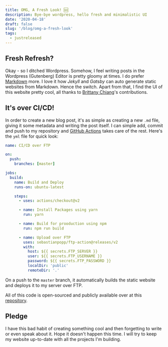 ```yaml
---
title: OMG, A Fresh Look! 🆕
description: Bye-bye wordpress, hello fresh and minimalistic UI
date: '2020-04-18'
draft: false
slug: '/blog/omg-a-fresh-look'
tags:
  - justreleased
---
```


## Fresh Refresh?

Okay - so I ditched Wordpress. Somehow, I feel writing posts in the Wordpress (Gutenberg) Editor is pretty gloomy at times. I do prefer [Markdown](https://github.com/adam-p/markdown-here/wiki/Markdown-Cheatsheet) more. I love it how _Jekyll_ and _Gatsby_ can auto generate static websites from Markdown. Hence the switch. Apart from that, I find the UI of this website pretty cool, all thanks to [Brittany Chiang](https://bchiang7.github.io/)'s contributions.

## It's over CI/CD!

In order to create a new blog post, it's as simple as creating a new `.md` file, giving it some metadata and writing the post itself. I can simple add, commit and push to my repository and [GitHub Actions](https://github.com/features/actions) takes care of the rest. Here's the `yml` file for quick look:

```yaml
name: CI/CD over FTP

on:
  push:
    branches: [master]

jobs:
  build:
    name: Build and Deploy
    runs-on: ubuntu-latest

    steps:
      - uses: actions/checkout@v2

      - name: Install Packages using yarn
        run: yarn

      - name: Build for prooduction using npm
        run: npm run build

      - name: Upload over FTP
        uses: sebastianpopp/ftp-action@releases/v2
        with:
          host: ${{ secrets.FTP_SERVER }}
          user: ${{ secrets.FTP_USERNAME }}
          password: ${{ secrets.FTP_PASSWORD }}
          localDir: 'public'
          remoteDir: '.'
```

On a push to the `master` branch, it automatically builds the static website and deploys it to my server over FTP.

All of this code is open-sourced and publicly available over at this [repository](https://github.com/triethyl/v4).

## Pledge

I have this bad habit of creating something cool and then forgetting to write or even speak about it. Hope it doesn't happen this time. I will try to keep my website up-to-date with all the projects I'm building.
